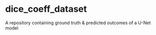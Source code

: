 # dice_coeff_dataset
A repository containing ground truth &amp; predicted outcomes of a U-Net model
